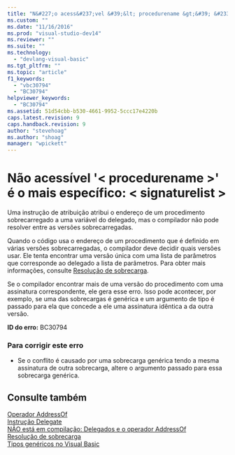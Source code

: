 ```yaml
---
title: "N&#227;o acess&#237;vel &#39;&lt; procedurename &gt;&#39; &#233; o mais espec&#237;fico: &lt; signaturelist &gt; | Microsoft Docs"
ms.custom: ""
ms.date: "11/16/2016"
ms.prod: "visual-studio-dev14"
ms.reviewer: ""
ms.suite: ""
ms.technology: 
  - "devlang-visual-basic"
ms.tgt_pltfrm: ""
ms.topic: "article"
f1_keywords: 
  - "vbc30794"
  - "BC30794"
helpviewer_keywords: 
  - "BC30794"
ms.assetid: 51d54cbb-b530-4661-9952-5ccc17e4220b
caps.latest.revision: 9
caps.handback.revision: 9
author: "stevehoag"
ms.author: "shoag"
manager: "wpickett"
---
```

# N&#227;o acess&#237;vel &#39;&lt; procedurename &gt;&#39; &#233; o mais espec&#237;fico: &lt; signaturelist &gt;
Uma instrução de atribuição atribui o endereço de um procedimento sobrecarregado a uma variável do delegado, mas o compilador não pode resolver entre as versões sobrecarregadas.  
  
 Quando o código usa o endereço de um procedimento que é definido em várias versões sobrecarregadas, o compilador deve decidir quais versões usar. Ele tenta encontrar uma versão única com uma lista de parâmetros que corresponde ao delegado a lista de parâmetros. Para obter mais informações, consulte [Resolução de sobrecarga](/dotnet/visual-basic/programming-guide/language-features/procedures/overload-resolution).  
  
 Se o compilador encontrar mais de uma versão do procedimento com uma assinatura correspondente, ele gera esse erro. Isso pode acontecer, por exemplo, se uma das sobrecargas é genérica e um argumento de tipo é passado para ela que concede a ele uma assinatura idêntica a da outra versão.  
  
 **ID do erro:** BC30794  
  
### Para corrigir este erro  
  
-   Se o conflito é causado por uma sobrecarga genérica tendo a mesma assinatura de outra sobrecarga, altere o argumento passado para essa sobrecarga genérica.  
  
## Consulte também  
 [Operador AddressOf](/dotnet/visual-basic/language-reference/operators/addressof-operator)   
 [Instrução Delegate](/dotnet/visual-basic/language-reference/statements/delegate-statement)   
 [NÃO está em compilação: Delegados e o operador AddressOf](http://msdn.microsoft.com/pt-br/7b2ed932-8598-4355-b2f7-5cedb23ee86f)   
 [Resolução de sobrecarga](/dotnet/visual-basic/programming-guide/language-features/procedures/overload-resolution)   
 [Tipos genéricos no Visual Basic](/dotnet/visual-basic/programming-guide/language-features/data-types/generic-types)